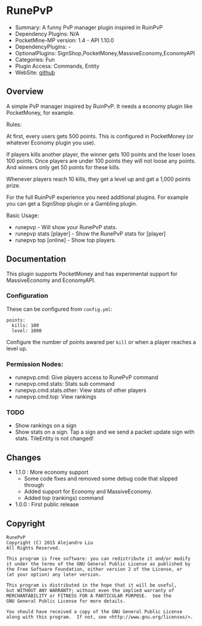 RunePvP
=======

* Summary: A funny PvP manager plugin inspired in RuinPvP
* Dependency Plugins: N/A
* PocketMine-MP version: 1.4 - API 1.10.0
* DependencyPlugins: -
* OptionalPlugins: SignShop,PocketMoney,MassiveEconomy,EconomyAPI
* Categories: Fun
* Plugin Access: Commands, Entity
* WebSite: [github](https://github.com/alejandroliu/pocketmine-plugins/tree/master/RunePvP)

Overview
--------

A simple PvP manager inspired by RuinPvP.  It needs a economy plugin
like PocketMoney, for example.

Rules:

At first, every users gets 500 points.  This is configured in
PocketMoney (or whatever Economy plugin you use).

If players kills another player, the winner gets 100 points and the
loser loses 100 points.  Once players are under 100 points they will
not loose any points.  And winners only get 50 points for these kills.

Whenever players reach 10 kills, they get a level up and get a 1,000
points prize.

For the full RuinPvP experience you need additional plugins.  For
example you can get a SignShop plugin or a Gambling plugin.

Basic Usage:

* runepvp - Will show your RunePvP stats.
* runepvp stats [player] - Show the RunePvP stats for [player]
* runepvp top [online] - Show top players.

Documentation
-------------

This plugin supports PocketMoney and has experimental support for
MassiveEconomy and EconomyAPI.

### Configuration

These can be configured from `config.yml`:

	points:
	  kills: 100
	  level: 1000

Configure the number of points awared per `kill` or when a player
reaches a level up.

### Permission Nodes:

* runepvp.cmd: Give players access to RunePvP command
* runepvp.cmd.stats: Stats sub command
* runepvp.cmd.stats.other: View stats of other players
* runepvp.cmd.top: View rankings

### TODO

* Show rankings on a sign
* Show stats on a sign.  Tap a sign and we send a packet update sign
  with stats.  TileEntity is not changed!

Changes
-------

* 1.1.0 : More economy support
  * Some code fixes and removed some debug code that slipped through
  * Added support for Economy and MassiveEconomy.
  * Added top (rankings) command
* 1.0.0 : First public release

Copyright
---------

    RunePvP
    Copyright (C) 2015 Alejandro Liu
    All Rights Reserved.

    This program is free software: you can redistribute it and/or modify
    it under the terms of the GNU General Public License as published by
    the Free Software Foundation, either version 2 of the License, or
    (at your option) any later version.

    This program is distributed in the hope that it will be useful,
    but WITHOUT ANY WARRANTY; without even the implied warranty of
    MERCHANTABILITY or FITNESS FOR A PARTICULAR PURPOSE.  See the
    GNU General Public License for more details.

    You should have received a copy of the GNU General Public License
    along with this program.  If not, see <http://www.gnu.org/licenses/>.

